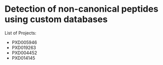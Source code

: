 # Detection of non-canonical peptides using custom databases 


List of Projects: 

- PXD005946
- PXD019263
- PXD004452
- PXD014145

